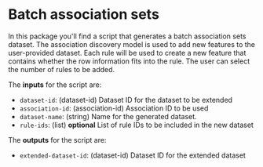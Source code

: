 # Batch association sets

In this package you'll find a script that generates a batch association sets
dataset. The association discovery model is used to add new features to the
user-provided dataset. Each rule will be used to create a new feature that
contains whether the row information fits into the rule. The user can select
the number of rules to be added.

The **inputs** for the script are:

* `dataset-id`: (dataset-id) Dataset ID for the dataset to be extended
* `association-id`: (association-id) Association ID to be used
* `dataset-name`: (string) Name for the generated dataset.
* `rule-ids`: (list) **optional** List of rule IDs to be included in the
              new dataset

The **outputs** for the script are:
* `extended-dataset-id`: (dataset-id) Dataset ID for the extended dataset

